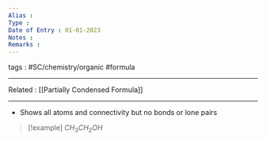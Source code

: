 ```yaml
---
Alias : 
Type : 
Date of Entry : 01-01-2023
Notes : 
Remarks :  
---
```

 tags :  #SC/chemistry/organic #formula 
 
---
Related :  [[Partially Condensed Formula]]

---
- Shows all atoms and connectivity but no bonds or lone pairs
>[!example]
>$CH_{3}CH_{2}OH$

